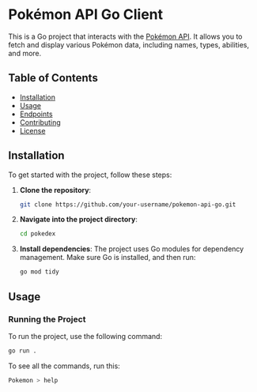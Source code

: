 # Pokémon API Go Client

This is a Go project that interacts with the [Pokémon API](https://pokeapi.co/). It allows you to fetch and display various Pokémon data, including names, types, abilities, and more.

## Table of Contents

- [Installation](#installation)
- [Usage](#usage)
- [Endpoints](#endpoints)
- [Contributing](#contributing)
- [License](#license)

## Installation

To get started with the project, follow these steps:

1. **Clone the repository**:

   ```bash
   git clone https://github.com/your-username/pokemon-api-go.git
   ```

2. **Navigate into the project directory**:

   ```bash
   cd pokedex
   ```

3. **Install dependencies**:
   The project uses Go modules for dependency management. Make sure Go is installed, and then run:
   ```bash
   go mod tidy
   ```

## Usage

### Running the Project

To run the project, use the following command:

```bash
go run .
```

To see all the commands, run this:

```bash
Pokemon > help
```
